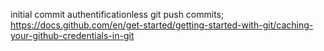 initial commit
authentificationless git push commits;
<a> https://docs.github.com/en/get-started/getting-started-with-git/caching-your-github-credentials-in-git <a/>
